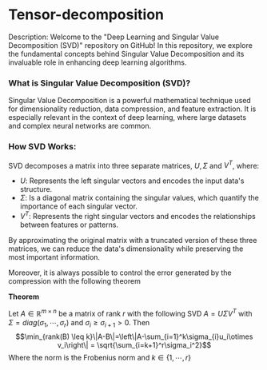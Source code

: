 # Tensor-decomposition

Description:
Welcome to the "Deep Learning and Singular Value Decomposition (SVD)" repository on GitHub! In this repository, we explore the fundamental concepts behind Singular Value Decomposition and its invaluable role in enhancing deep learning algorithms.

### What is Singular Value Decomposition (SVD)?
Singular Value Decomposition is a powerful mathematical technique used for dimensionality reduction, data compression, and feature extraction. It is especially relevant in the context of deep learning, where large datasets and complex neural networks are common.

### How SVD Works:
SVD decomposes a matrix into three separate matrices, $U, \Sigma$ and $V^T$, where:

- $U$: Represents the left singular vectors and encodes the input data's structure.
- $\Sigma$: Is a diagonal matrix containing the singular values, which quantify the importance of each singular vector.
- $V^T$: Represents the right singular vectors and encodes the relationships between features or patterns.

By approximating the original matrix with a truncated version of these three matrices, we can reduce the data's dimensionality while preserving the most important information. 

Moreover, it is always possible to control the error generated by the compression with the following theorem


**Theorem**

Let $A\in \mathbb{R}^{m\times n}$ be a matrix of rank $r$ with the following SVD $A= U\Sigma V^{T}$ with $\Sigma=diag(\sigma_1,\cdots,\sigma_r)$ and $\sigma_i\geq\sigma_{i+1}>0$. Then 
    $$\min_{rank(B) \leq k}\|A-B\|=\left\|A-\sum_{i=1}^k\sigma_{i}u_i\otimes v_i\right\| = \sqrt{\sum_{i=k+1}^r\sigma_i^2}$$
    Where the norm is the Frobenius norm and $k\in \{1,\cdots, r\}$

